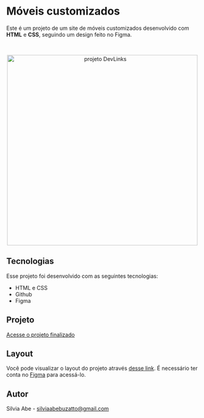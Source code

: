 # Móveis customizados

<p>
  Este é um projeto de um site de móveis customizados desenvolvido com <b>HTML</b> e <b>CSS</b>, seguindo um design feito no Figma.
</p>

<br>

<p align="center">
  <img alt="projeto DevLinks" src="https://github.com/user-attachments/assets/cfc2faf6-25de-4858-b718-8c1d60b66c76" width="500">
</p>

## Tecnologias

Esse projeto foi desenvolvido com as seguintes tecnologias:

- HTML e CSS
- Github
- Figma

## Projeto

[Acesse o projeto finalizado](https://github.com/silviaabe/projetorocketseat1)

## Layout

Você pode visualizar o layout do projeto através [desse link](https://www.figma.com/design/fAvYZz4dPV5MfhL77XkqkD/Explorer---Projeto-01/duplicate). É necessário ter conta no [Figma](https://figma.com) para acessá-lo.

## Autor

Silvia Abe - silviaabebuzatto@gmail.com
